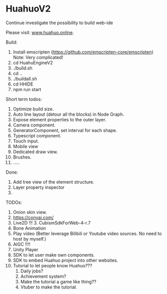 # HuahuoV2
Continue investigate the possibility to build web-ide

Please visit: www.huahuo.online.

Build:
1. Install emscripten (https://github.com/emscripten-core/emscripten) Note: Very complicated!
2. cd HuahuEngineV2
3. ./build.sh
4. cd ..
5. ./buildall.sh
6. cd HHIDE
7. npm run start

Short term todos:
1. Optimize build size.
2. Auto line layout (detour all the blocks) in Node Graph.
2. Expose element properties to the outer layer.
2. Camera component.
3. GeneratorComponent, set interval for each shape.
5. Typescript component.
6. Touch input.
7. Mobile view
8. Dedicated draw view.
9. Brushes.
10. .....

Done:
1. Add tree view of the element structure.
2. Layer property inspector
3. 
TODOs:
1. Onion skin view.
2. https://convai.com/
2. Live2D !!!
   3. CubismSdkForWeb-4-r.7
2. Bone Animation
3. Play video (Better leverage Bilibili or Youtube video sources. No need to host by myself.)
3. AIGC !!!!
4. Unity Player
5. SDK to let user make own components.
6. SDK to embed Huahuo project into other websites.
7. Tutorial to let people know Huahuo???
   1. Daily jobs?
   2. Achievement system?
   3. Make the tutorial a game like thing??
   4. Vtuber to make the tutorial.
 